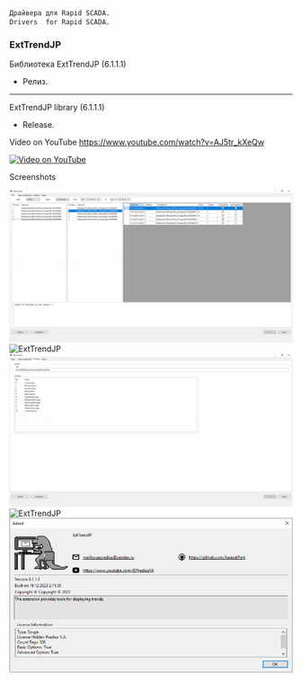	Драйвера для Rapid SCADA.
	Drivers  for Rapid SCADA.


	
### ExtTrendJP
	
Библиотека ExtTrendJP (6.1.1.1)
- Релиз.

---------------------------------------------------------------------------

ExtTrendJP  library (6.1.1.1)
- Release.



Video on YouTube 
https://www.youtube.com/watch?v=AJ5tr_kXeQw


[![Video on YouTube](https://img.youtube.com/vi/AJ5tr_kXeQw/0.jpg)](https://www.youtube.com/watch?v=AJ5tr_kXeQw)

Screenshots

![ExtTrendJP](https://raw.githubusercontent.com/JurasskPark/RapidScada_v6/master/SharewareDrivers/ScadaAdmin/TrendJP/Source/ExtTrendJP_001.png) ![ExtTrendJP](https://raw.githubusercontent.com/JurasskPark/RapidScada_v6/master/SharewareDrivers/ScadaAdmin/TrendJP/SourceDrv/ExtTrendJP_002.png)
![ExtTrendJP](https://raw.githubusercontent.com/JurasskPark/RapidScada_v6/master/SharewareDrivers/ScadaAdmin/TrendJP/Source/ExtTrendJP_003.png) ![ExtTrendJP](https://raw.githubusercontent.com/JurasskPark/RapidScada_v6/master/SharewareDrivers/ScadaAdmin/TrendJP/SourceDrv/ExtTrendJP_004.png)
![ExtTrendJP](https://raw.githubusercontent.com/JurasskPark/RapidScada_v6/master/SharewareDrivers/ScadaAdmin/TrendJP/Source/ExtTrendJP_005.png) 

	
	